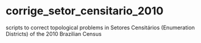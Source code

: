 # corrige_setor_censitario_2010
scripts to correct topological problems in Setores Censitários (Enumeration Districts) of the 2010 Brazilian Census
